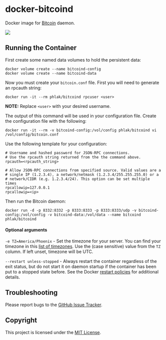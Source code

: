 docker-bitcoind
===============

Docker image for [Bitcoin](https://bitcoin.org) daemon.

[![](https://images.microbadger.com/badges/image/phlak/bitcoind.svg)](http://microbadger.com/#/images/phlak/bitcoind "Get your own image badge on microbadger.com")

Running the Container
---------------------

First create some named data volumes to hold the persistent data:

    docker volume create --name bitcoind-config
    docker volume create --name bitcoind-data

Now you must create your `bitcoin.conf` file. First you will need to generate an
rpcauth string:

    docker run -it --rm phlak/bitcoind rpcuser <user>

**NOTE:** Replace `<user>` with your desired username.

The output of this command will be used in your configuration file. Create the
configuration file with the following:

    docker run -it --rm -v bitcoind-config:/vol/config phlak/bitcoind vi /vol/config/bitcoin.conf

Use the following template for your configuration:

    # Username and hashed password for JSON-RPC connections.
    # Use the rpcauth string returned from the the command above.
    rpcauth=<rpcauth_string>

    # Allow JSON-RPC connections from specified source. Valid values are a
    # single IP (1.2.3.4), a network/netmask (1.2.3.4/255.255.255.0) or a
    # network/CIDR (e.g. 1.2.3.4/24). This option can be set multiple times
    rpcallowip=127.0.0.1
    rpcallowip=<ip>

Then run the Bitcoin daemon:

    docker run -d -p 8332:8332 -p 8333:8333 -p 8333:8333/udp -v bitcoind-config:/vol/config -v bitcoind-data:/vol/data --name bitcoind phlak/bitcoind

#### Optional arguments

`-e TZ=America/Phoenix` - Set the timezone for your server. You can find your timezone in this
                          [list of timezones](https://goo.gl/uy1J6q). Use the (case sensitive)
                          value from the `TZ` column. If left unset, timezone will be UTC.

`--restart unless-stopped` - Always restart the container regardless of the exit status, but do not
                             start it on daemon startup if the container has been put to a stopped
                             state before. See the Docker [restart policies](https://goo.gl/OI87rA)
                             for additional details.

Troubleshooting
---------------

Please report bugs to the [GitHub Issue Tracker](https://github.com/PHLAK/docker-bitcoind/issues).

Copyright
---------

This project is licensed under the [MIT License](https://github.com/PHLAK/docker-bitcoind/blob/master/LICENSE).
